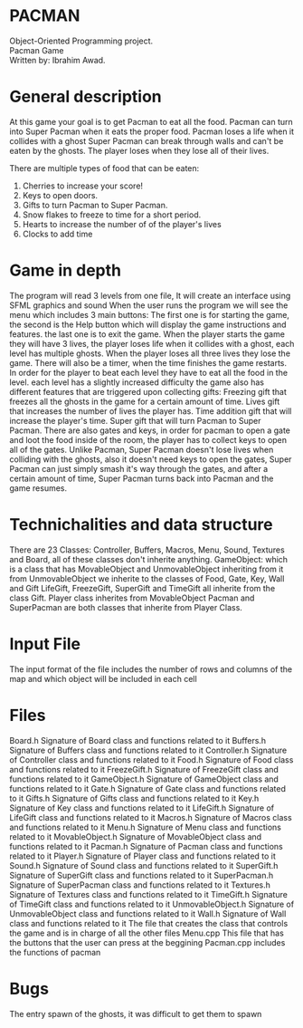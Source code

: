 # PACMAN
Object-Oriented Programming project.<br />
Pacman Game<br />
Written by: Ibrahim Awad.<br />

# General description
At this game your goal is to get Pacman to eat all the food.
Pacman can turn into Super Pacman when it eats the proper food.
Pacman loses a life when it collides with a ghost
Super Pacman can break through walls and can't be eaten by the ghosts.
The player loses when they lose all of their lives.

There are multiple types of food that can be eaten:
1) Cherries to increase your score!
2) Keys to open doors.
3) Gifts to turn Pacman to Super Pacman.
4) Snow flakes to freeze to time for a short period.
5) Hearts to increase the number of of the player's lives
6) Clocks to add time

# Game in depth
The program will read 3 levels from one file, 
It will create an interface using SFML graphics and sound
When the user runs the program we will see the menu which includes
3 main buttons:
The first one is for starting the game, the second is the Help button 
which will display the game instructions and features.
the last one is to exit the game.
When the player starts the game they will have 3 lives, the player loses life 
when it collides with a ghost, each level has multiple ghosts. When the player 
loses all three lives they lose the game.
There will also be a timer, when the time finishes the game restarts.
In order for the player to beat each level they have to eat all the food in the 
level. 
each level has a slightly increased difficulty
the game also has different features that are triggered upon collecting gifts:
Freezing gift that freezes all the ghosts in the game for a certain amount of time.
Lives gift that increases the number of lives the player has.
Time addition gift that will increase the player's time.
Super gift that will turn Pacman to Super Pacman.
There are also gates and keys, in order for pacman to open a gate and loot the food
inside of the room, the player has to collect keys to open all of the gates.
Unlike Pacman, Super Pacman doesn't lose lives when colliding with the ghosts,
also it doesn't need keys to open the gates, Super Pacman can just simply smash it's
way through the gates, and after a certain amount of time, Super Pacman turns back into
Pacman and the game resumes.

# Technichalities and data structure
There are 23 Classes:
Controller, Buffers, Macros, Menu, Sound, Textures and Board, all of these classes don't
inherite anything.
GameObject: which is a class that has MovableObject and UnmovableObject inheriting from it
from UnmovableObject we inherite to the classes of Food, Gate, Key, Wall and Gift 
LifeGift, FreezeGift, SuperGift and TimeGift all inherite from the class Gift.
Player class inherites from MovableObject
Pacman and SuperPacman are both classes that inherite from Player Class.



# Input File
    
The input format of the file includes the number of rows and columns of the map
and which object will be included in each cell

# Files
Board.h
Signature of Board class and functions related to it
Buffers.h
Signature of Buffers class and functions related to it
Controller.h
Signature of Controller class and functions related to it
Food.h
Signature of Food class and functions related to it
FreezeGift.h
Signature of FreezeGift class and functions related to it
GameObject.h
Signature of GameObject class and functions related to it
Gate.h
Signature of Gate class and functions related to it
Gifts.h
Signature of Gifts class and functions related to it
Key.h
Signature of Key class and functions related to it
LifeGift.h
Signature of LifeGift class and functions related to it
Macros.h
Signature of Macros class and functions related to it
Menu.h
Signature of Menu class and functions related to it
MovableObject.h
Signature of MovableObject class and functions related to it
Pacman.h
Signature of Pacman class and functions related to it
Player.h
Signature of Player class and functions related to it
Sound.h
Signature of Sound class and functions related to it
SuperGift.h
Signature of SuperGift class and functions related to it
SuperPacman.h
Signature of SuperPacman class and functions related to it
Textures.h
Signature of Textures class and functions related to it
TimeGift.h
Signature of TimeGift class and functions related to it
UnmovableObject.h
Signature of UnmovableObject class and functions related to it
Wall.h
Signature of Wall class and functions related to it
The file that creates the class that controls the game and is in charge of all the other files
Menu.cpp
This file that has the buttons that the user can press at the beggining
Pacman.cpp
includes the functions of pacman

# Bugs
The entry spawn of the ghosts, it was difficult to get them to spawn
